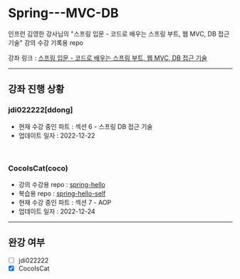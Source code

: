 # Spring---MVC-DB
인프런 김영한 강사님의 "스프링 입문 - 코드로 배우는 스프링 부트, 웹 MVC, DB 접근 기술" 강의 수강 기록용 repo

강좌 링크 : [스프링 입문 - 코드로 배우는 스프링 부트, 웹 MVC, DB 접근 기술](https://www.inflearn.com/course/%EC%8A%A4%ED%94%84%EB%A7%81-%EC%9E%85%EB%AC%B8-%EC%8A%A4%ED%94%84%EB%A7%81%EB%B6%80%ED%8A%B8/dashboard)

---
## 강좌 진행 상황
### jdi022222[ddong]
- 현재 수강 중인 파트 : 섹션 6 - 스프링 DB 접근 기술
- 업데이트 일자 : 2022-12-22
<br>

### CocoIsCat(coco)
- 강의 수강용 repo : [spring-hello](https://github.com/CocoIsCat/Spring-Study/tree/main/%EA%B0%95%EC%9D%98%20%EC%A7%84%ED%96%89/Spring-Hello)
- 복습용 repo : [spring-hello-self](https://github.com/CocoIsCat/Spring-Study/tree/main/%EB%B3%B5%EC%8A%B5/spring-hello-self)
- 현재 수강 중인 파트 : 섹션 7 - AOP
- 업데이트 일자 : 2022-12-24

---
## 완강 여부

- [ ] jdi022222
- [x] CocoIsCat
